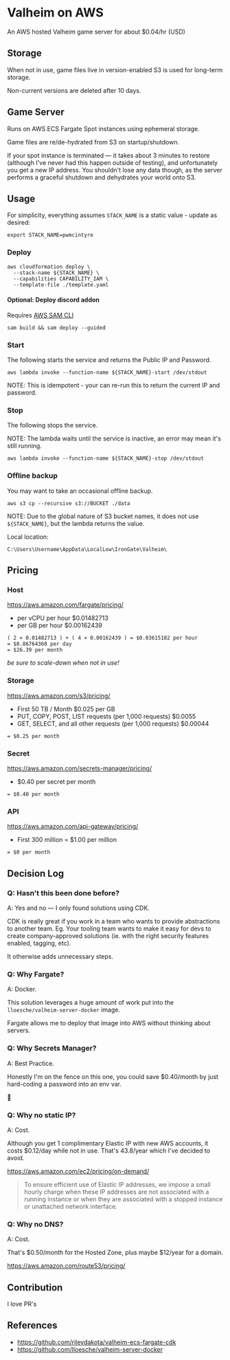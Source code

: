 # Valheim on AWS

An AWS hosted Valheim game server for about $0.04/hr (USD)

## Storage

When not in use, game files live in version-enabled S3 is used for long-term storage.

Non-current versions are deleted after 10 days.

## Game Server

Runs on AWS ECS Fargate Spot instances using ephemeral storage.

Game files are re/de-hydrated from S3 on startup/shutdown.

If your spot instance is terminated — it takes about 3 minutes to restore (although I've never had this happen outside of testing), and unfortunately you get a new IP address. You shouldn't lose any data though, as the server performs a graceful shutdown and dehydrates your world onto S3.

## Usage

For simplicity, everything assumes `STACK_NAME` is a static value - update as desired:

```shell
export STACK_NAME=pwmcintyre
```

### Deploy

```shell
aws cloudformation deploy \
  --stack-name ${STACK_NAME} \
  --capabilities CAPABILITY_IAM \
  --template-file ./template.yaml
```

#### Optional: Deploy discord addon

Requires [AWS SAM CLI](https://docs.aws.amazon.com/serverless-application-model/latest/developerguide/serverless-sam-cli-install.html)

```shell
sam build && sam deploy --guided
```

### Start

The following starts the service and returns the Public IP and Password.

```shell
aws lambda invoke --function-name ${STACK_NAME}-start /dev/stdout
```

NOTE: This is idempotent - your can re-run this to return the current IP and password.

### Stop

The following stops the service.

NOTE: The lambda waits until the service is inactive, an error may mean it's still running.

```shell
aws lambda invoke --function-name ${STACK_NAME}-stop /dev/stdout
```

### Offline backup

You may want to take an occasional offline backup.

```shell
aws s3 cp --recursive s3://BUCKET ./data
```

NOTE: Due to the global nature of S3 bucket names, it does not use `${STACK_NAME}`, but the lambda returns the value.

Local location:

```
C:\Users\Username\AppData\LocalLow\IronGate\Valheim\
```

## Pricing

### Host

https://aws.amazon.com/fargate/pricing/

- per vCPU per hour	$0.01482713
- per GB per hour	$0.00162439

```
( 2 × 0.01482713 ) + ( 4 × 0.00162439 ) = $0.03615182 per hour
= $0.86764368 per day
= $26.39 per month
```

*be sure to scale-down when not in use!*

### Storage

https://aws.amazon.com/s3/pricing/

- First 50 TB / Month	$0.025 per GB
- PUT, COPY, POST, LIST requests (per 1,000 requests)	$0.0055
- GET, SELECT, and all other requests (per 1,000 requests)	$0.00044

```
= $0.25 per month
```

### Secret

https://aws.amazon.com/secrets-manager/pricing/

- $0.40 per secret per month

```
= $0.40 per month
```

### API

https://aws.amazon.com/api-gateway/pricing/

- First 300 million	= $1.00 per million

```
= $0 per month
```

## Decision Log

### Q: Hasn't this been done before?

A: Yes and no — I only found solutions using CDK.

CDK is really great if you work in a team who wants to provide abstractions to another team. Eg. Your tooling team wants to make it easy for devs to create company-approved solutions (ie. with the right security features enabled, tagging, etc).

It otherwise adds unnecessary steps.

### Q: Why Fargate?

A: Docker.

This solution leverages a huge amount of work put into the `lloesche/valheim-server-docker` image.

Fargate allows me to deploy that image into AWS without thinking about servers.

### Q: Why Secrets Manager?

A: Best Practice.

Honestly I'm on the fence on this one, you could save $0.40/month by just hard-coding a password into an env var.

🤷

### Q: Why no static IP?

A: Cost.

Although you get 1 complimentary Elastic IP with new AWS accounts, it costs $0.12/day while not in use. That's 43.8/year which I've decided to avoid.

https://aws.amazon.com/ec2/pricing/on-demand/

> To ensure efficient use of Elastic IP addresses, we impose a small hourly charge when these IP addresses are not associated with a running instance or when they are associated with a stopped instance or unattached network interface.

### Q: Why no DNS?

A: Cost.

That's $0.50/month for the Hosted Zone, plus maybe $12/year for a domain.

https://aws.amazon.com/route53/pricing/

## Contribution

I love PR's

## References

- https://github.com/rileydakota/valheim-ecs-fargate-cdk
- https://github.com/lloesche/valheim-server-docker
